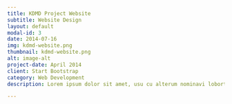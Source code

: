 ```yaml
---
title: KDMD Project Website
subtitle: Website Design
layout: default
modal-id: 3
date: 2014-07-16
img: kdmd-website.png
thumbnail: kdmd-website.png
alt: image-alt
project-date: April 2014
client: Start Bootstrap
category: Web Development
description: Lorem ipsum dolor sit amet, usu cu alterum nominavi lobortis. At duo novum diceret. Tantas apeirian vix et, usu sanctus postulant inciderint ut, populo diceret necessitatibus in vim. Cu eum dicam feugiat noluisse.

---
```

